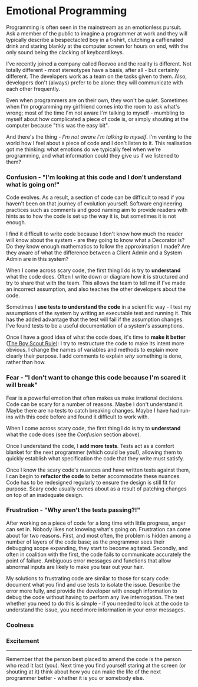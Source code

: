 # Emotional Programming
<!--- software -->

Programming is often seen in the mainstream as an emotionless pursuit. Ask a member of the public to imagine a programmer at work and they will typically describe a bespectacled boy in a t-shirt, clutching a caffienated drink and staring blankly at the computer screen for hours on end, with the only sound being the clacking of keyboard keys.

I've recently joined a company called Reevoo and the reality is different. Not totally different - most stereotypes have a basis, after all - but certainly different. The developers work as a team on the tasks given to them. Also, developers don't (always) prefer to be alone: they will communicate with each other frequently.

Even when programmers are on their own, they won't be quiet. Sometimes when I'm programming my girlfriend comes into the room to ask what's wrong; most of the time I'm not aware I'm talking to myself - mumbling to myself about how complicated a piece of code is, or simply shouting at the computer because "this was the easy bit".

And there's the thing - *I'm not aware I'm talking to myself*. I'm venting to the world how I feel about a piece of code and I don't listen to it. This realisation got me thinking: what emotions do we typically feel when we're programming, and what information could they give us if we listened to them?

### Confusion - "I'm looking at this code and I don't understand what is going on!"

Code evolves. As a result, a section of code can be difficult to read if you haven't been on that journey of evolution yourself. Software engineering practices such as comments and good naming aim to provide readers with hints as to how the code is set up the way it is, but sometimes it is not enough. 

I find it difficult to write code because I don't know how much the reader will know about the system - are they going to know what a Decorator is? Do they know enough mathematics to follow the approximation I made? Are they aware of what the difference between a Client Admin and a System Admin are in this system?

When I come across scary code, the first thing I do is try to **understand** what the code does. Often I write down or diagram how it is structured and try to share that with the team. This allows the team to tell me if I've made an incorrect assumption, and also teaches the other developers about the code.

Sometimes I **use tests to understand the code** in a scientific way - I test my assumptions of the system by writing an executable test and running it. This has the added advantage that the test will fail if the assumption changes. I've found tests to be a useful documentation of a system's assumptions.

Once I have a good idea of what the code does, it's time to **make it better** ([The Boy Scout Rule](http://programmer.97things.oreilly.com/wiki/index.php/The_Boy_Scout_Rule)): I try to restructure the code to make its intent more obvious. I change the names of variables and methods to explain more clearly their purpose. I add comments to explain *why* something is done, rather than how. 

### Fear - "I don't want to change this code because I'm scared it will break"

Fear is a powerful emotion that often makes us make irrational decisions. Code can be scary for a number of reasons. Maybe I don't understand it. Maybe there are no tests to catch breaking changes. Maybe I have had run-ins with this code before and found it difficult to work with.

When I come across scary code, the first thing I do is try to **understand** what the code does (see the *Confusion* section above).

Once I understand the code, I **add more tests**. Tests act as a comfort blanket for the next programmer (which could be you!), allowing them to quickly establish what specification the code that they write must satisfy.

Once I know the scary code's nuances and have written tests against them, I can begin to  **refactor the code** to better accommodate these nuances. Code has to be redesigned regularly to ensure the design is still fit for purpose. Scary code usually comes about as a result of patching changes on top of an inadequate design.

### Frustration - "Why aren't the tests passing?!"

After working on a piece of code for a long time with little progress, anger can set in. Nobody likes not knowing what's going on. Frustration can come about for two reasons. First, and most often, the problem is hidden among a number of layers of the code base; as the programmer sees their debugging scope expanding, they start to become agitated. Secondly, and often in coalition with the first, the code fails to communicate accurately the point of failure. Ambiguous error messages and functions that allow abnormal inputs are likely to make you tear out your hair.

My solutions to frustrating code are similar to those for scary code: document what you find and use tests to isolate the issue. Describe the error more fully, and provide the developer with enough information to debug the code without having to perform any live interrogation. The test whether you need to do this is simple - if you needed to look at the code to understand the issue, you need more information in your error messages.

### Coolness

### Excitement

---

Remember that the person best placed to amend the code is the person who read it last (you). Next time you find yourself staring at the screen (or shouting at it) think about how you can make the life of the next programmer better - whether it is you or somebody else.

